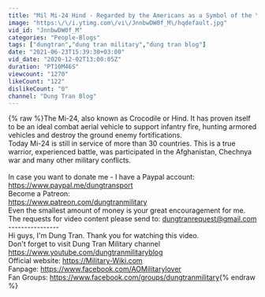 ```yaml
---
title: "Mil Mi-24 Hind - Regarded by the Americans as a Symbol of the \"Soviet Threat\""
image: "https:\/\/i.ytimg.com\/vi\/JnnbwDW0f_M\/hqdefault.jpg"
vid_id: "JnnbwDW0f_M"
categories: "People-Blogs"
tags: ["dungtran","dung tran military","dung tran blog"]
date: "2021-06-23T15:39:30+03:00"
vid_date: "2020-12-02T13:00:05Z"
duration: "PT10M46S"
viewcount: "1270"
likeCount: "122"
dislikeCount: "0"
channel: "Dung Tran Blog"
---
```

{% raw %}The Mi-24, also known as Crocodile or Hind. It has proven itself to be an ideal combat aerial vehicle to support infantry fire, hunting armored vehicles and destroy the ground enemy fortifications. <br />Today Mi-24 is still in service of more than 30 countries. This is a true warrior, experienced battle, was participated in the Afghanistan, Chechnya war and many other military conflicts.<br /><br />In case you want to donate me - I have a Paypal account:<br /><a rel="nofollow" target="blank" href="https://www.paypal.me/dungtransport">https://www.paypal.me/dungtransport</a><br />Become a Patreon: <br /><a rel="nofollow" target="blank" href="https://www.patreon.com/dungtranmilitary">https://www.patreon.com/dungtranmilitary</a><br />Even the smallest amount of money is your great encouragement for me. <br />The requests for video content please send to: dungtranrequest@gmail.com<br />----------------<br />Hi guys, I'm Dung Tran. Thank you for watching this video.<br />Don't forget to visit Dung Tran Military channel<br /><a rel="nofollow" target="blank" href="https://www.youtube.com/dungtranmilitaryblog">https://www.youtube.com/dungtranmilitaryblog</a><br />Official website: <a rel="nofollow" target="blank" href="https://Military-Wiki.com">https://Military-Wiki.com</a><br />Fanpage: <a rel="nofollow" target="blank" href="https://www.facebook.com/AOMilitarylover">https://www.facebook.com/AOMilitarylover</a><br />Fan Groups: <a rel="nofollow" target="blank" href="https://www.facebook.com/groups/dungtranmilitary">https://www.facebook.com/groups/dungtranmilitary</a>{% endraw %}
